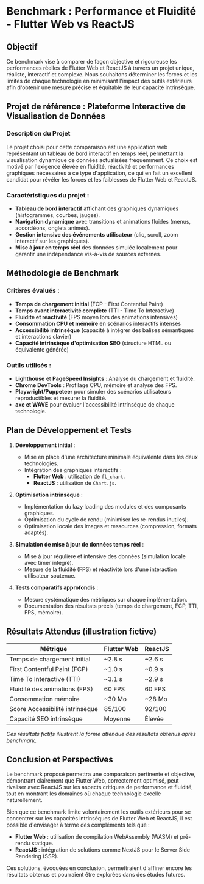 # Benchmark : Performance et Fluidité - Flutter Web vs ReactJS

## Objectif

Ce benchmark vise à comparer de façon objective et rigoureuse les performances réelles de Flutter Web et ReactJS à travers un projet unique, réaliste, interactif et complexe. Nous souhaitons déterminer les forces et les limites de chaque technologie en minimisant l'impact des outils extérieurs afin d'obtenir une mesure précise et équitable de leur capacité intrinsèque.

## Projet de référence : Plateforme Interactive de Visualisation de Données

### **Description du Projet**

Le projet choisi pour cette comparaison est une application web représentant un tableau de bord interactif en temps réel, permettant la visualisation dynamique de données actualisées fréquemment. Ce choix est motivé par l'exigence élevée en fluidité, réactivité et performances graphiques nécessaires à ce type d'application, ce qui en fait un excellent candidat pour révéler les forces et les faiblesses de Flutter Web et ReactJS.

### Caractéristiques du projet :

- **Tableau de bord interactif** affichant des graphiques dynamiques (histogrammes, courbes, jauges).
- **Navigation dynamique** avec transitions et animations fluides (menus, accordéons, onglets animés).
- **Gestion intensive des événements utilisateur** (clic, scroll, zoom interactif sur les graphiques).
- **Mise à jour en temps réel** des données simulée localement pour garantir une indépendance vis-à-vis de sources externes.

## Méthodologie de Benchmark

### Critères évalués :

- **Temps de chargement initial** (FCP - First Contentful Paint)
- **Temps avant interactivité complète** (TTI - Time To Interactive)
- **Fluidité et réactivité** (FPS moyen lors des animations intensives)
- **Consommation CPU et mémoire** en scénarios interactifs intenses
- **Accessibilité intrinsèque** (capacité à intégrer des balises sémantiques et interactions clavier)
- **Capacité intrinsèque d'optimisation SEO** (structure HTML ou équivalente générée)

### Outils utilisés :

- **Lighthouse** et **PageSpeed Insights** : Analyse du chargement et fluidité.
- **Chrome DevTools** : Profilage CPU, mémoire et analyse des FPS.
- **Playwright/Puppeteer** pour simuler des scénarios utilisateurs reproductibles et mesurer la fluidité.
- **axe et WAVE** pour évaluer l'accessibilité intrinsèque de chaque technologie.

## Plan de Développement et Tests

1. **Développement initial** :
    - Mise en place d'une architecture minimale équivalente dans les deux technologies.
    - Intégration des graphiques interactifs :
        - **Flutter Web** : utilisation de `fl_chart`.
        - **ReactJS** : utilisation de `Chart.js`.

2. **Optimisation intrinsèque** :
    - Implémentation du lazy loading des modules et des composants graphiques.
    - Optimisation du cycle de rendu (minimiser les re-rendus inutiles).
    - Optimisation locale des images et ressources (compression, formats adaptés).

2. **Simulation de mise à jour de données temps réel** :
    - Mise à jour régulière et intensive des données (simulation locale avec timer intégré).
    - Mesure de la fluidité (FPS) et réactivité lors d'une interaction utilisateur soutenue.

3. **Tests comparatifs approfondis** :
    - Mesure systématique des métriques sur chaque implémentation.
    - Documentation des résultats précis (temps de chargement, FCP, TTI, FPS, mémoire).

## Résultats Attendus (illustration fictive)

| Métrique                     | Flutter Web | ReactJS |
|------------------------------|-------------|---------|
| Temps de chargement initial  | ~2.8 s      | ~2.6 s  |
| First Contentful Paint (FCP) | ~1.0 s      | ~0.9 s  |
| Time To Interactive (TTI)    | ~3.1 s      | ~2.9 s  |
| Fluidité des animations (FPS)| 60 FPS      | 60 FPS  |
| Consommation mémoire         | ~30 Mo      | ~28 Mo  |
| Score Accessibilité intrinsèque | 85/100   | 92/100  |
| Capacité SEO intrinsèque        | Moyenne  | Élevée  |

*Ces résultats fictifs illustrent la forme attendue des résultats obtenus après benchmark.*

## Conclusion et Perspectives

Le benchmark proposé permettra une comparaison pertinente et objective, démontrant clairement que Flutter Web, correctement optimisé, peut rivaliser avec ReactJS sur les aspects critiques de performance et fluidité, tout en montrant les domaines où chaque technologie excelle naturellement.

Bien que ce benchmark limite volontairement les outils extérieurs pour se concentrer sur les capacités intrinsèques de Flutter Web et ReactJS, il est possible d'envisager à terme des compléments tels que :

- **Flutter Web** : utilisation de compilation WebAssembly (WASM) et pré-rendu statique.
- **ReactJS** : intégration de solutions comme NextJS pour le Server Side Rendering (SSR).

Ces solutions, évoquées en conclusion, permettraient d'affiner encore les résultats obtenus et pourraient être explorées dans des études futures.
